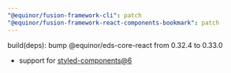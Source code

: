 ```yaml
---
"@equinor/fusion-framework-cli": patch
"@equinor/fusion-framework-react-components-bookmark": patch
---
```


build(deps): bump @equinor/eds-core-react from 0.32.4 to 0.33.0

- support for [styled-components@6](https://styled-components.com/releases#v6.0.0)
